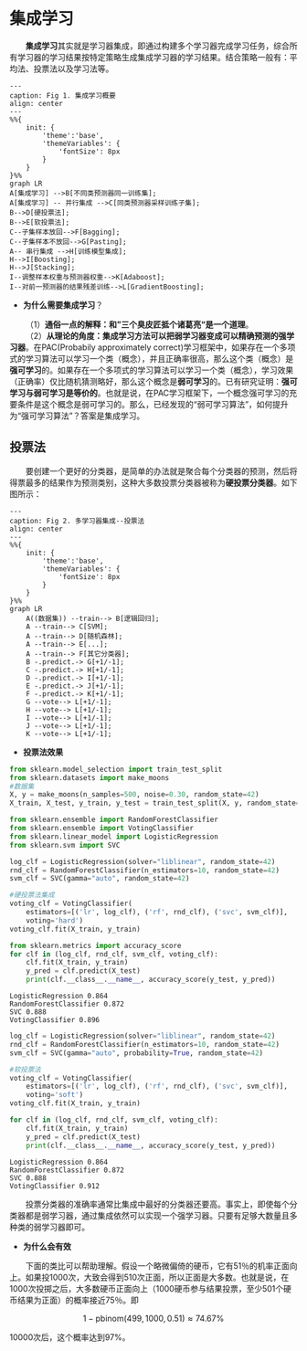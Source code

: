 # 集成学习

&emsp;&emsp;**集成学习**其实就是学习器集成，即通过构建多个学习器完成学习任务，综合所有学习器的学习结果按特定策略生成集成学习器的学习结果。结合策略一般有：平均法、投票法以及学习法等。

```{mermaid}
---
caption: Fig 1. 集成学习概要 
align: center
---
%%{
    init: {
        'theme':'base',
        'themeVariables': {
            'fontSize': 8px
        }
    }
}%%
graph LR
A[集成学习] -->B[不同类预测器同一训练集];
A[集成学习] -- 并行集成 -->C[同类预测器采样训练子集];
B-->D[硬投票法];
B-->E[软投票法];
C--子集样本放回-->F[Bagging];
C--子集样本不放回-->G[Pasting];
A-- 串行集成 -->H[训练模型集成];
H-->I[Boosting];
H-->J[Stacking];
I--调整样本权重与预测器权重-->K[Adaboost];
I--对前一预测器的结果残差训练-->L[GradientBoosting];

```

- **为什么需要集成学习**？

&emsp;&emsp;（1）**通俗一点的解释：和”三个臭皮匠抵个诸葛亮“是一个道理**。<br>&emsp;&emsp;（2）**从理论的角度：集成学习方法可以把弱学习器变成可以精确预测的强学习器**。在PAC(Probabily approximately correct)学习框架中，如果存在一个多项式的学习算法可以学习一个类（概念），并且正确率很高，那么这个类（概念）是**强可学习**的。如果存在一个多项式的学习算法可以学习一个类（概念），学习效果（正确率）仅比随机猜测略好，那么这个概念是**弱可学习**的。已有研究证明：**强可学习与弱可学习是等价的**。也就是说，在PAC学习框架下，一个概念强可学习的充要条件是这个概念是弱可学习的。那么，已经发现的“弱可学习算法”，如何提升为“强可学习算法”？答案是集成学习。

## 投票法

&emsp;&emsp;要创建一个更好的分类器，是简单的办法就是聚合每个分类器的预测，然后将得票最多的结果作为预测类别，这种大多数投票分类器被称为**硬投票分类器**。如下图所示：

```{mermaid}
---
caption: Fig 2. 多学习器集成--投票法
align: center
---
%%{
    init: {
        'theme':'base',
        'themeVariables': {
            'fontSize': 8px
        }
    }
}%%
graph LR
	A((数据集)) --train--> B[逻辑回归];
	A --train--> C[SVM];
	A --train--> D[随机森林];
	A --train--> E[...];
	A --train--> F[其它分类器];
	B -.predict.-> G[+1/-1];
	C -.predict.-> H[+1/-1];
	D -.predict.-> I[+1/-1];
	E -.predict.-> J[+1/-1];
	F -.predict.-> K[+1/-1];
	G --vote--> L[+1/-1];
	H --vote--> L[+1/-1];
	I --vote--> L[+1/-1];
	J --vote--> L[+1/-1];
	K --vote--> L[+1/-1];

```

- **投票法效果**

```python
from sklearn.model_selection import train_test_split
from sklearn.datasets import make_moons
#数据集
X, y = make_moons(n_samples=500, noise=0.30, random_state=42)
X_train, X_test, y_train, y_test = train_test_split(X, y, random_state=42)

from sklearn.ensemble import RandomForestClassifier
from sklearn.ensemble import VotingClassifier
from sklearn.linear_model import LogisticRegression
from sklearn.svm import SVC

log_clf = LogisticRegression(solver="liblinear", random_state=42)
rnd_clf = RandomForestClassifier(n_estimators=10, random_state=42)
svm_clf = SVC(gamma="auto", random_state=42)

#硬投票法集成
voting_clf = VotingClassifier(
    estimators=[('lr', log_clf), ('rf', rnd_clf), ('svc', svm_clf)],
    voting='hard')
voting_clf.fit(X_train, y_train)

from sklearn.metrics import accuracy_score
for clf in (log_clf, rnd_clf, svm_clf, voting_clf):
    clf.fit(X_train, y_train)
    y_pred = clf.predict(X_test)
    print(clf.__class__.__name__, accuracy_score(y_test, y_pred))
```

    LogisticRegression 0.864
    RandomForestClassifier 0.872
    SVC 0.888
    VotingClassifier 0.896

```python
log_clf = LogisticRegression(solver="liblinear", random_state=42)
rnd_clf = RandomForestClassifier(n_estimators=10, random_state=42)
svm_clf = SVC(gamma="auto", probability=True, random_state=42)

#软投票法
voting_clf = VotingClassifier(
    estimators=[('lr', log_clf), ('rf', rnd_clf), ('svc', svm_clf)],
    voting='soft')
voting_clf.fit(X_train, y_train)

for clf in (log_clf, rnd_clf, svm_clf, voting_clf):
    clf.fit(X_train, y_train)
    y_pred = clf.predict(X_test)
    print(clf.__class__.__name__, accuracy_score(y_test, y_pred))
```

    LogisticRegression 0.864
    RandomForestClassifier 0.872
    SVC 0.888
    VotingClassifier 0.912


&emsp;&emsp;投票分类器的准确率通常比集成中最好的分类器还要高。事实上，即使每个分类器都是弱学习器，通过集成依然可以实现一个强学习器。只要有足够大数量且多种类的弱学习器即可。

- **为什么会有效**

&emsp;&emsp;下面的类比可以帮助理解。假设一个略微偏倚的硬币，它有51％的机率正面向上。如果投1000次，大致会得到510次正面，所以正面是大多数。也就是说，在1000次投掷之后，大多数硬币正面向上（1000硬币参与结果投票，至少501个硬币结果为正面）的概率接近75％。即

$$
1-\textrm{pbinom}(499,1000,0.51)\approx 74.67\%
$$

10000次后，这个概率达到97%。
